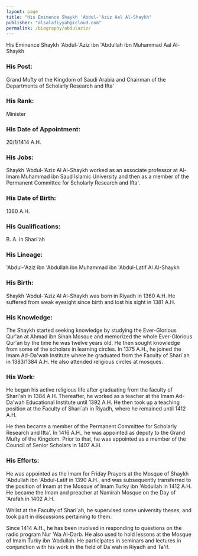 ```yaml
---
layout: page
title: "His Eminence Shaykh 'Abdul-'Aziz Aal Al-Shaykh"
publisher: "alsalafiyyah@icloud.com"
permalink: /biography/abdulaziz/
---
```


His Eminence Shaykh 'Abdul-'Aziz ibn 'Abdullah ibn Muhammad Aal Al-Shaykh

### His Post:

Grand Mufty of the Kingdom of Saudi Arabia and Chairman of the Departments of Scholarly Research and Ifta'

### His Rank:

Minister

### His Date of Appointment:

20/1/1414 A.H.

### His Jobs:

Shaykh 'Abdul-'Aziz Al Al-Shaykh worked as an associate professor at Al-Imam Muhammad ibn Saud Islamic University and then as a member of the Permanent Committee for Scholarly Research and Ifta'.

### His Date of Birth:

1360 A.H.

### His Qualifications:

B. A. in Shari'ah

### His Lineage:

'Abdul-'Aziz ibn 'Abdullah ibn Muhammad ibn 'Abdul-Latif Al Al-Shaykh

### His Birth:

Shaykh 'Abdul-'Aziz Al Al-Shaykh was born in Riyadh in 1360 A.H. He suffered from weak eyesight since birth and lost his sight in 1381 A.H.

### His Knowledge:

The Shaykh started seeking knowledge by studying the Ever-Glorious Qur'an at Ahmad ibn Sinan Mosque and memorized the whole Ever-Glorious Qur'an by the time he was twelve years old. He then sought knowledge from some of the scholars in learning circles. In 1375 A.H., he joined the Imam Ad-Da'wah Institute where he graduated from the Faculty of Shari`ah in 1383/1384 A.H. He also attended religious circles at mosques.

### His Work:

He began his active religious life after graduating from the faculty of Shari'ah in 1384 A.H. Thereafter, he worked as a teacher at the Imam Ad-Da'wah Educational Institute until 1392 A.H. He then took up a teaching position at the Faculty of Shari`ah in Riyadh, where he remained until 1412 A.H.

He then became a member of the Permanent Committee for Scholarly Research and Ifta'. In 1416 A.H., he was appointed as deputy to the Grand Mufty of the Kingdom. Prior to that, he was appointed as a member of the Council of Senior Scholars in 1407 A.H.

### His Efforts:

He was appointed as the Imam for Friday Prayers at the Mosque of Shaykh 'Abdullah ibn 'Abdul-Latif in 1390 A.H., and was subsequently transferred to the position of Imam at the Mosque of Imam Turky ibn 'Abdullah in 1412 A.H. He became the Imam and preacher at Namirah Mosque on the Day of 'Arafah in 1402 A.H.

Whilst at the Faculty of Shari`ah, he supervised some university theses, and took part in discussions pertaining to them.

Since 1414 A.H., he has been involved in responding to questions on the radio program Nur 'Ala Al-Darb. He also used to hold lessons at the Mosque of Imam Turky ibn 'Abdullah. He participates in seminars and lectures in conjunction with his work in the field of Da`wah in Riyadh and Ta'if.

